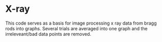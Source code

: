 # X-ray
This code serves as a basis for image processing x ray data from bragg rods into graphs.
Several trials are averaged into one graph and the irreleveant/bad data points are removed.
